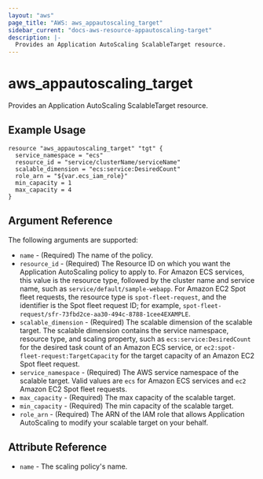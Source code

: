 ```yaml
---
layout: "aws"
page_title: "AWS: aws_appautoscaling_target"
sidebar_current: "docs-aws-resource-appautoscaling-target"
description: |-
  Provides an Application AutoScaling ScalableTarget resource.
---
```


# aws\_appautoscaling\_target

Provides an Application AutoScaling ScalableTarget resource.

## Example Usage
```
resource "aws_appautoscaling_target" "tgt" {
  service_namespace = "ecs"
  resource_id = "service/clusterName/serviceName"
  scalable_dimension = "ecs:service:DesiredCount"
  role_arn = "${var.ecs_iam_role}"
  min_capacity = 1
  max_capacity = 4
}
```

## Argument Reference

The following arguments are supported:

* `name` - (Required) The name of the policy.
* `resource_id` - (Required) The Resource ID on which you want the Application AutoScaling policy to apply to. For Amazon ECS services, this value is the resource type, followed by the cluster name and service name, such as `service/default/sample-webapp`. For Amazon EC2 Spot fleet requests, the resource type is `spot-fleet-request`, and the identifier is the Spot fleet request ID; for example, `spot-fleet-request/sfr-73fbd2ce-aa30-494c-8788-1cee4EXAMPLE`.
* `scalable_dimension` - (Required) The scalable dimension of the scalable target. The scalable dimension contains the service namespace,   resource  type, and scaling property, such as `ecs:service:DesiredCount` for the desired task count of an Amazon ECS service, or `ec2:spot-fleet-request:TargetCapacity` for the target capacity of an Amazon EC2 Spot fleet request.
* `service_namespace` - (Required) The AWS service namespace of the scalable target. Valid values are `ecs` for Amazon ECS services and `ec2` Amazon EC2 Spot fleet requests.
* `max_capacity` - (Required) The max capacity of the scalable target.
* `min_capacity` - (Required) The min capacity of the scalable target.
* `role_arn` - (Required) The ARN of the IAM role that allows Application AutoScaling to modify your scalable target on your behalf.


## Attribute Reference
* `name` - The scaling policy's name.
